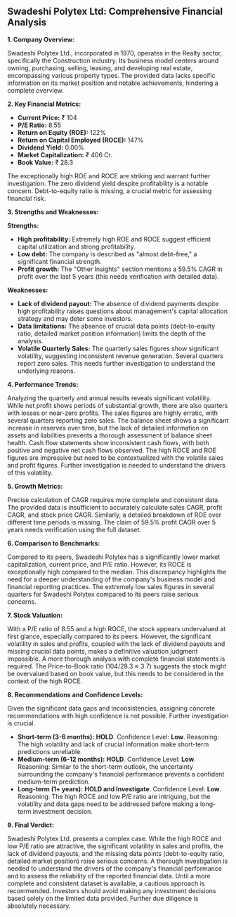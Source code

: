 ## Swadeshi Polytex Ltd: Comprehensive Financial Analysis

**1. Company Overview:**

Swadeshi Polytex Ltd., incorporated in 1970, operates in the Realty sector, specifically the Construction industry.  Its business model centers around owning, purchasing, selling, leasing, and developing real estate, encompassing various property types.  The provided data lacks specific information on its market position and notable achievements, hindering a complete overview.

**2. Key Financial Metrics:**

* **Current Price:** ₹ 104
* **P/E Ratio:** 8.55
* **Return on Equity (ROE):** 122%
* **Return on Capital Employed (ROCE):** 147%
* **Dividend Yield:** 0.00%
* **Market Capitalization:** ₹ 406 Cr.
* **Book Value:** ₹ 28.3

The exceptionally high ROE and ROCE are striking and warrant further investigation.  The zero dividend yield despite profitability is a notable concern.  Debt-to-equity ratio is missing, a crucial metric for assessing financial risk.

**3. Strengths and Weaknesses:**

**Strengths:**

* **High profitability:** Extremely high ROE and ROCE suggest efficient capital utilization and strong profitability.
* **Low debt:** The company is described as "almost debt-free," a significant financial strength.
* **Profit growth:**  The "Other Insights" section mentions a 59.5% CAGR in profit over the last 5 years (this needs verification with detailed data).

**Weaknesses:**

* **Lack of dividend payout:**  The absence of dividend payments despite high profitability raises questions about management's capital allocation strategy and may deter some investors.
* **Data limitations:**  The absence of crucial data points (debt-to-equity ratio, detailed market position information) limits the depth of the analysis.
* **Volatile Quarterly Sales:**  The quarterly sales figures show significant volatility, suggesting inconsistent revenue generation.  Several quarters report zero sales.  This needs further investigation to understand the underlying reasons.


**4. Performance Trends:**

Analyzing the quarterly and annual results reveals significant volatility.  While net profit shows periods of substantial growth, there are also quarters with losses or near-zero profits.  The sales figures are highly erratic, with several quarters reporting zero sales.  The balance sheet shows a significant increase in reserves over time, but the lack of detailed information on assets and liabilities prevents a thorough assessment of balance sheet health. Cash flow statements show inconsistent cash flows, with both positive and negative net cash flows observed.  The high ROCE and ROE figures are impressive but need to be contextualized with the volatile sales and profit figures.  Further investigation is needed to understand the drivers of this volatility.

**5. Growth Metrics:**

Precise calculation of CAGR requires more complete and consistent data.  The provided data is insufficient to accurately calculate sales CAGR, profit CAGR, and stock price CAGR.  Similarly, a detailed breakdown of ROE over different time periods is missing.  The claim of 59.5% profit CAGR over 5 years needs verification using the full dataset.

**6. Comparison to Benchmarks:**

Compared to its peers, Swadeshi Polytex has a significantly lower market capitalization, current price, and P/E ratio.  However, its ROCE is exceptionally high compared to the median.  This discrepancy highlights the need for a deeper understanding of the company's business model and financial reporting practices.  The extremely low sales figures in several quarters for Swadeshi Polytex compared to its peers raise serious concerns.

**7. Stock Valuation:**

With a P/E ratio of 8.55 and a high ROCE, the stock appears undervalued at first glance, especially compared to its peers. However, the significant volatility in sales and profits, coupled with the lack of dividend payouts and missing crucial data points, makes a definitive valuation judgment impossible.  A more thorough analysis with complete financial statements is required.  The Price-to-Book ratio (104/28.3 ≈ 3.7) suggests the stock might be overvalued based on book value, but this needs to be considered in the context of the high ROCE.

**8. Recommendations and Confidence Levels:**

Given the significant data gaps and inconsistencies, assigning concrete recommendations with high confidence is not possible.  Further investigation is crucial.

* **Short-term (3-6 months):**  **HOLD**.  Confidence Level: **Low**.  Reasoning:  The high volatility and lack of crucial information make short-term predictions unreliable.
* **Medium-term (6-12 months):**  **HOLD**. Confidence Level: **Low**. Reasoning: Similar to the short-term outlook, the uncertainty surrounding the company's financial performance prevents a confident medium-term prediction.
* **Long-term (1+ years):**  **HOLD and Investigate**. Confidence Level: **Low**. Reasoning: The high ROCE and low P/E ratio are intriguing, but the volatility and data gaps need to be addressed before making a long-term investment decision.


**9. Final Verdict:**

Swadeshi Polytex Ltd. presents a complex case.  While the high ROCE and low P/E ratio are attractive, the significant volatility in sales and profits, the lack of dividend payouts, and the missing data points (debt-to-equity ratio, detailed market position) raise serious concerns.  A thorough investigation is needed to understand the drivers of the company's financial performance and to assess the reliability of the reported financial data.  Until a more complete and consistent dataset is available, a cautious approach is recommended.  Investors should avoid making any investment decisions based solely on the limited data provided.  Further due diligence is absolutely necessary.
